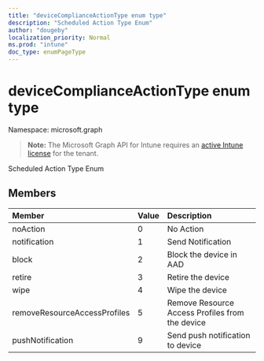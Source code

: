 ```yaml
---
title: "deviceComplianceActionType enum type"
description: "Scheduled Action Type Enum"
author: "dougeby"
localization_priority: Normal
ms.prod: "intune"
doc_type: enumPageType
---
```


# deviceComplianceActionType enum type

Namespace: microsoft.graph

> **Note:** The Microsoft Graph API for Intune requires an [active Intune license](https://go.microsoft.com/fwlink/?linkid=839381) for the tenant.

Scheduled Action Type Enum

## Members
|Member|Value|Description|
|:---|:---|:---|
|noAction|0|No Action|
|notification|1|Send Notification|
|block|2|Block the device in AAD|
|retire|3|Retire the device|
|wipe|4|Wipe the device|
|removeResourceAccessProfiles|5|Remove Resource Access Profiles from the device|
|pushNotification|9|Send push notification to device|




